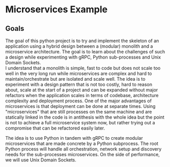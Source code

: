 # Microservices Example

## Goals

The goal of this python project is to try and implement the skeleton of an application
using a hybrid design between a (modular) monolith and a microservice architecture.
The goal is to learn about the challenges of such a design while experimenting with gRPC, Python sub-processes and
Unix Domain Sockets.  
I understand that a monolith is simple, fast to code but does not scale too well in the very long run while
microservices are complex and hard to maintain/orchestrate but are isolated and scale well.
The idea is to experiment with a design pattern that is not too costly, hard to reason about,
scale at the start of a project and can be expanded without major refactors when the application scales in terms of
codebase, architecture complexity and deployment process.
One of the major advantages of microservices is that deployment can be done at separate times. Using "microservices"
that are still processes on the same machine and are statically linked in the code is in antithesis with the whole idea
but the point is not to achieve a full microservice system now, but rather trying out a compromise
that can be refactored easily later.

The idea is to use Python in tandem with gRPC to create modular microservices that are made concrete by
a Python subprocess. The root Python process will handle all orchestration, network setup and discovery needs for
the sub-processes microservices.
On the side of performance, we will use Unix Domain Sockets.
